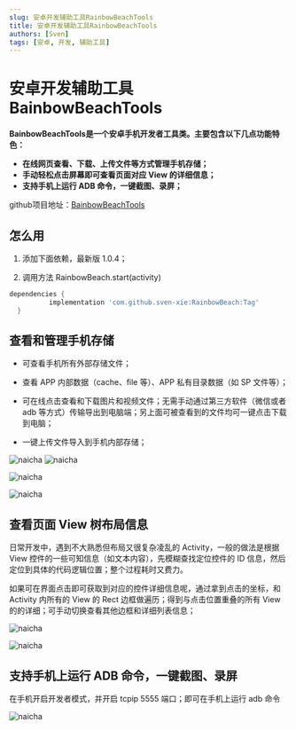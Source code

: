 ```yaml
---
slug: 安卓开发辅助工具RainbowBeachTools
title: 安卓开发辅助工具RainbowBeachTools
authors: [Sven]
tags: [安卓, 开发, 辅助工具]
---
```


# 安卓开发辅助工具 BainbowBeachTools

**BainbowBeachTools是一个安卓手机开发者工具类。主要包含以下几点功能特色：**

- **在线网页查看、下载、上传文件等方式管理手机存储；**
- **手动轻松点击屏幕即可查看页面对应 View 的详细信息；**
- **支持手机上运行 ADB 命令，一键截图、录屏；**

github项目地址：[BainbowBeachTools](https://github.com/sven-xie/RainbowBeach)

## 怎么用

1. 添加下面依赖，最新版 1.0.4；

2. 调用方法 RainbowBeach.start(activity)

```groovy
dependencies {
          implementation 'com.github.sven-xie:RainbowBeach:Tag'
  }
```



## 查看和管理手机存储

- 可查看手机所有外部存储文件；

- 查看 APP 内部数据（cache、file 等）、APP 私有目录数据（如 SP 文件等）；

- 可在线点击查看和下载图片和视频文件；无需手动通过第三方软件（微信或者 adb 等方式）传输导出到电脑端；另上面可被查看到的文件均可一键点击下载到电脑；

- 一键上传文件导入到手机内部存储；

![naicha](img\rainbow\file_system_total_intro.png)
![naicha](img\rainbow\upload_file.png)

![naicha](img\rainbow\check_app_private.png)

![naicha](img\rainbow\check_images.png)

## 查看页面 View 树布局信息

日常开发中，遇到不大熟悉但布局又很复杂凌乱的 Activity，一般的做法是根据 View 控件的一些可知信息（如文本内容），先模糊查找定位控件的 ID 信息，然后定位到具体的代码逻辑位置；整个过程耗时又费力。

如果可在界面点击即可获取到对应的控件详细信息呢，通过拿到点击的坐标，和 Activity 内所有的 View 的 Rect 边框做遍历；得到与点击位置重叠的所有 View 的的详细；可手动切换查看其他边框和详细列表信息；

![naicha](img\rainbow\check_view_infos.png)

![naicha](img\rainbow\check_view_info_detail.png)

## 支持手机上运行 ADB 命令，一键截图、录屏

在手机开启开发者模式，并开启 tcpip 5555 端口；即可在手机上运行 adb 命令

![naicha](img\rainbow\other_function.png)
